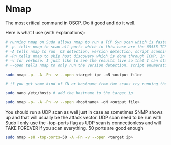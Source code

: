 # Nmap

The most critical command in OSCP. Do it good and do it well.

Here is what I use (with explanations):

```bash
# running nmap on Sudo allows nmap to run a TCP Syn scan which is faster and more stealthier than a unprivileged nmap scan
# -p- tells nmap to scan all ports which in this case are the 65535 TCP Ports. You must scan all ports because there may be services sitting on non-default ports
# -A tells nmap to run  OS detection, version detection, script scanning, and traceroute
# -Pn tells nmap to skip host discovery which is done through ICMP. In OSCP, you know the host is up at the target IP. If it is a windows box, nmap may fail if this flag is not provided because Windows block ICMP by default thereby making nmap think the host is down. So always use -Pn for OSCP
# -v for verbose. I just like to see the results live so that I can start enumerating even when the nmap scan is ongoing
# --open tells nmap to only run the version detection, script enumeration against ports that are open. This is so that nmap doesnt take forever to scan as it will run -A against every port without this flag!

sudo nmap -p- -A -Pn -v --open <target ip> -oN <output file>

# if you get some kind of CN or hostname from the scans try running the above again but instead of the target ip, scan the hostname

sudo nano /etc/hosts # add the hostname to the target ip

sudo nmap -p- -A -Pn -v --open <hostname> -oN <output file>

```

You should run a UDP scan as well just in case as sometimes SNMP shows up and that will usually be the attack vector. 
UDP scan need to be run with Sudo
I only use the -top-ports flag as UDP scan is connectionless and will TAKE FOREVER if you scan everything. 50 ports are good enough

```bash
sudo nmap -sU -top-ports=50 -A -Pn -v --open <target ip>
```